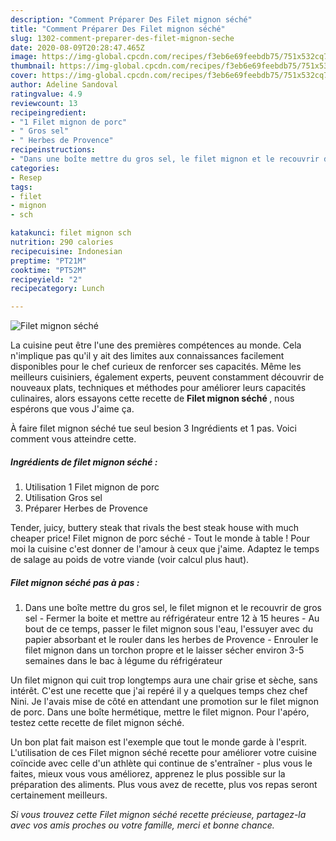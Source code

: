```yaml
---
description: "Comment Préparer Des Filet mignon séché"
title: "Comment Préparer Des Filet mignon séché"
slug: 1302-comment-preparer-des-filet-mignon-seche
date: 2020-08-09T20:28:47.465Z
image: https://img-global.cpcdn.com/recipes/f3eb6e69feebdb75/751x532cq70/filet-mignon-seche-photo-principale-de-la-recette.jpg
thumbnail: https://img-global.cpcdn.com/recipes/f3eb6e69feebdb75/751x532cq70/filet-mignon-seche-photo-principale-de-la-recette.jpg
cover: https://img-global.cpcdn.com/recipes/f3eb6e69feebdb75/751x532cq70/filet-mignon-seche-photo-principale-de-la-recette.jpg
author: Adeline Sandoval
ratingvalue: 4.9
reviewcount: 13
recipeingredient:
- "1 Filet mignon de porc"
- " Gros sel"
- " Herbes de Provence"
recipeinstructions:
- "Dans une boîte mettre du gros sel, le filet mignon et le recouvrir de gros sel Fermer la boite et mettre au réfrigérateur entre 12 à 15 heures Au bout de ce temps, passer le filet mignon sous l&#39;eau, l&#39;essuyer avec du papier absorbant et le rouler dans les herbes de Provence Enrouler le filet mignon dans un torchon propre et le laisser sécher environ 3-5 semaines dans le bac à légume du réfrigérateur"
categories:
- Resep
tags:
- filet
- mignon
- sch

katakunci: filet mignon sch 
nutrition: 290 calories
recipecuisine: Indonesian
preptime: "PT21M"
cooktime: "PT52M"
recipeyield: "2"
recipecategory: Lunch

---
```



![Filet mignon séché](https://img-global.cpcdn.com/recipes/f3eb6e69feebdb75/751x532cq70/filet-mignon-seche-photo-principale-de-la-recette.jpg)

La cuisine peut être l'une des premières compétences au monde. Cela n'implique pas qu'il y ait des limites aux connaissances facilement disponibles pour le chef curieux de renforcer ses capacités. Même les meilleurs cuisiniers, également experts, peuvent constamment découvrir de nouveaux plats, techniques et méthodes pour améliorer leurs capacités culinaires, alors essayons cette recette de <strong> Filet mignon séché </strong>, nous espérons que vous J'aime ça.

<!--inarticleads1-->

À faire filet mignon séché tue seul besion 3 Ingrédients et 1 pas. Voici comment vous atteindre cette.

##### Ingrédients de filet mignon séché :

1. Utilisation 1 Filet mignon de porc
1. Utilisation  Gros sel
1. Préparer  Herbes de Provence


Tender, juicy, buttery steak that rivals the best steak house with much cheaper price! Filet mignon de porc séché - Tout le monde à table ! Pour moi la cuisine c&#39;est donner de l&#39;amour à ceux que j&#39;aime. Adaptez le temps de salage au poids de votre viande (voir calcul plus haut). 

<!--inarticleads2-->

##### Filet mignon séché pas à pas :

1. Dans une boîte mettre du gros sel, le filet mignon et le recouvrir de gros sel - Fermer la boite et mettre au réfrigérateur entre 12 à 15 heures - Au bout de ce temps, passer le filet mignon sous l&#39;eau, l&#39;essuyer avec du papier absorbant et le rouler dans les herbes de Provence - Enrouler le filet mignon dans un torchon propre et le laisser sécher environ 3-5 semaines dans le bac à légume du réfrigérateur


Un filet mignon qui cuit trop longtemps aura une chair grise et sèche, sans intérêt. C&#39;est une recette que j&#39;ai repéré il y a quelques temps chez chef Nini. Je l&#39;avais mise de côté en attendant une promotion sur le filet mignon de porc. Dans une boîte hermétique, mettre le filet mignon. Pour l&#39;apéro, testez cette recette de filet mignon séché. 

<!--inarticleads1-->

<p>
Un bon plat fait maison est l'exemple que tout le monde garde à l'esprit. L'utilisation de ces Filet mignon séché recette pour améliorer votre cuisine coïncide avec celle d'un athlète qui continue de s'entraîner - plus vous le faites, mieux vous vous améliorez, apprenez le plus possible sur la préparation des aliments. Plus vous avez de recette, plus vos repas seront certainement meilleurs.
</p>

<p>
<i>Si vous trouvez cette Filet mignon séché recette précieuse, partagez-la avec vos amis proches ou votre famille, merci et bonne chance.</i>
</p>
